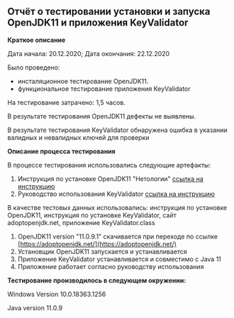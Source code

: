 ## Отчёт о тестировании установки и запуска OpenJDK11 и приложения KeyValidator

**Краткое описание**

Дата начала: 20.12.2020; Дата окончания: 22.12.2020

Было проведено: 

* инсталяционное тестирование OpenJDK11.
* функциональное тестирование приложения KeyValidator

На тестирование затрачено: 1,5 часов.

В результате тестирования OpenJDK11 дефекты не выявлены.

В результате тестирования KeyValidator обнаружена ошибка в указании валидных и невалидных ключей для проверки

**Описание процесса тестирования**

В процессе тестирования использовались следующие артефакты:

1. Инструкция по установке OpenJDK11 "Нетологии" [ссылка на инструкцию](https://github.com/netology-code/javaqa-homeworks/blob/master/intro/openjdk11-manual.md)
2. Руководство использования KeyValidator [ссылка на инструкцию](https://github.com/netology-code/javaqa-homeworks/blob/master/intro/user-manual.md)

В качестве тестовых данных использовались: инструкция по установке OpenJDK11, инструкция по установке KeyValidator, сайт adoptopenjdk.net, приложение KeyValidator.class

1. OpenJDK11 version "11.0.9.1" скачивается при переходе по ссылке [https://adoptopenjdk.net/](https://adoptopenjdk.net/)
2. Установщик OpenJDK11 запускается и устанавливается
3. Приложение KeyValidator устанавливается и совместимо с Java 11
4. Приложение работает согласно руководству использования

**Тестирование производилось в следующем окружении:**

Windows Version 10.0.18363.1256

Java version 11.0.9
